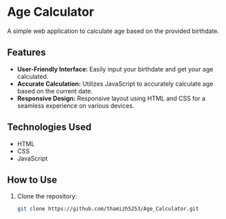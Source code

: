 # Age Calculator

A simple web application to calculate age based on the provided birthdate.

## Features

- **User-Friendly Interface:** Easily input your birthdate and get your age calculated.
- **Accurate Calculation:** Utilizes JavaScript to accurately calculate age based on the current date.
- **Responsive Design:** Responsive layout using HTML and CSS for a seamless experience on various devices.

## Technologies Used

- HTML
- CSS
- JavaScript

## How to Use

1. Clone the repository:

   ```bash
   git clone https://github.com/thamizh5253/Age_Calculator.git
